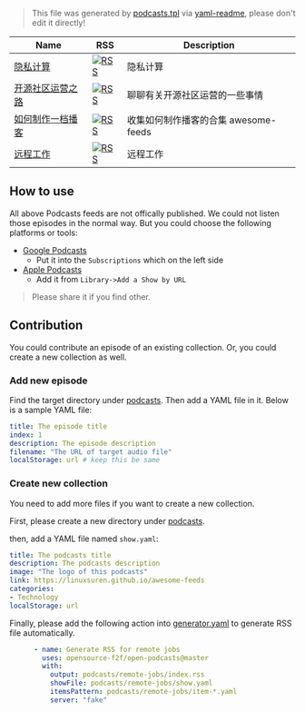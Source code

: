 > This file was generated by [podcasts.tpl](podcasts.tpl) via [yaml-readme](https://github.com/LinuxSuRen/yaml-readme), please don't edit it directly!


| Name | RSS | Description |
|---|---|---|
| [隐私计算](podcasts/data-privacy/README.md) | [![RSS](https://img.shields.io/badge/rss-F88900?style=flat&logo=rss&logoColor=white)](https://linuxsuren.github.io/awesome-feeds/podcasts/data-privacy/index.rss) | 隐私计算 |
| [开源社区运营之路](podcasts/os-community/README.md) | [![RSS](https://img.shields.io/badge/rss-F88900?style=flat&logo=rss&logoColor=white)](https://linuxsuren.github.io/awesome-feeds/podcasts/os-community/index.rss) | 聊聊有关开源社区运营的一些事情 |
| [如何制作一档播客](podcasts/podcasts-guide/README.md) | [![RSS](https://img.shields.io/badge/rss-F88900?style=flat&logo=rss&logoColor=white)](https://linuxsuren.github.io/awesome-feeds/podcasts/podcasts-guide/index.rss) | 收集如何制作播客的合集 awesome-feeds |
| [远程工作](podcasts/remote-jobs/README.md) | [![RSS](https://img.shields.io/badge/rss-F88900?style=flat&logo=rss&logoColor=white)](https://linuxsuren.github.io/awesome-feeds/podcasts/remote-jobs/index.rss) | 远程工作 |

## How to use
All above Podcasts feeds are not offically published. We could not listen those episodes in the normal way. But you could choose the following platforms or tools:

* [Google Podcasts](https://podcasts.google.com/)
  * Put it into the `Subscriptions` which on the left side
* [Apple Podcasts](https://www.apple.com/hk/en/apple-podcasts/)
  * Add it from `Library->Add a Show by URL`

> Please share it if you find other.

## Contribution
You could contribute an episode of an existing collection. 
Or, you could create a new collection as well.

### Add new episode
Find the target directory under [podcasts](podcasts). Then add a YAML file in it. 
Below is a sample YAML file:

```yaml
title: The episode title
index: 1
description: The episode description
filename: "The URL of target audio file"
localStorage: url # keep this be same
```

### Create new collection
You need to add more files if you want to create a new collection.

First, please create a new directory under [podcasts](podcasts).

then, add a YAML file named `show.yaml`:
```yaml
title: The podcasts title
description: The podcasts description
image: "The logo of this podcasts"
link: https://linuxsuren.github.io/awesome-feeds
categories:
- Technology
localStorage: url
```

Finally, please add the following action into [generator.yaml](.github/workflows/generator.yaml) to generate RSS file automatically.
```yaml
      - name: Generate RSS for remote jobs
        uses: opensource-f2f/open-podcasts@master
        with:
          output: podcasts/remote-jobs/index.rss
          showFile: podcasts/remote-jobs/show.yaml
          itemsPattern: podcasts/remote-jobs/item-*.yaml
          server: "fake"
```

